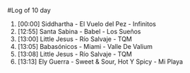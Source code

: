 #Log of 10 day

1. [00:00] Siddhartha - El Vuelo del Pez - Infinitos
1. [12:55] Santa Sabina - Babel - Los Sueños
1. [13:00] Little Jesus - Río Salvaje - TQM
1. [13:05] Babasónicos - Miami - Valle De Valium
1. [13:08] Little Jesus - Río Salvaje - TQM
1. [13:13] Ely Guerra - Sweet & Sour, Hot Y Spicy - Mi Playa
